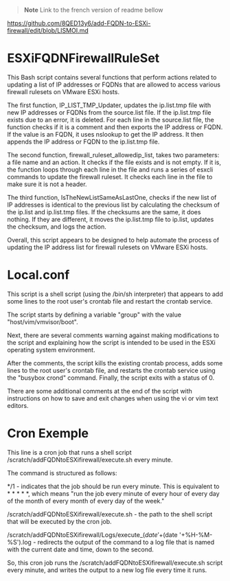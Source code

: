 > **Note**
> Link to the french version of readme bellow

https://github.com/8QED13y6/add-FQDN-to-ESXi-firewall/edit/blob/LISMOI.md

# ESXiFQDNFirewallRuleSet

This Bash script contains several functions that perform actions related to updating a list of IP addresses or FQDNs that are allowed to access various firewall rulesets on VMware ESXi hosts.

The first function, IP_LIST_TMP_Updater, updates the ip.list.tmp file with new IP addresses or FQDNs from the source.list file. If the ip.list.tmp file exists due to an error, it is deleted. For each line in the source.list file, the function checks if it is a comment and then exports the IP address or FQDN. If the value is an FQDN, it uses nslookup to get the IP address. It then appends the IP address or FQDN to the ip.list.tmp file.

The second function, firewall_ruleset_allowedip_list, takes two parameters: a file name and an action. It checks if the file exists and is not empty. If it is, the function loops through each line in the file and runs a series of esxcli commands to update the firewall ruleset. It checks each line in the file to make sure it is not a header.

The third function, IsTheNewListSameAsLastOne, checks if the new list of IP addresses is identical to the previous list by calculating the checksum of the ip.list and ip.list.tmp files. If the checksums are the same, it does nothing. If they are different, it moves the ip.list.tmp file to ip.list, updates the checksum, and logs the action.

Overall, this script appears to be designed to help automate the process of updating the IP address list for firewall rulesets on VMware ESXi hosts.

# Local.conf

This script is a shell script (using the /bin/sh interpreter) that appears to add some lines to the root user's crontab file and restart the crontab service.

The script starts by defining a variable "group" with the value "host/vim/vmvisor/boot".

Next, there are several comments warning against making modifications to the script and explaining how the script is intended to be used in the ESXi operating system environment.

After the comments, the script kills the existing crontab process, adds some lines to the root user's crontab file, and restarts the crontab service using the "busybox crond" command. Finally, the script exits with a status of 0.

There are some additional comments at the end of the script with instructions on how to save and exit changes when using the vi or vim text editors.

# Cron Exemple

This line is a cron job that runs a shell script /scratch/addFQDNtoESXifirewall/execute.sh every minute.

The command is structured as follows:

*/1 - indicates that the job should be run every minute. This is equivalent to * * * * *, which means "run the job every minute of every hour of every day of the month of every month of every day of the week."

/scratch/addFQDNtoESXifirewall/execute.sh - the path to the shell script that will be executed by the cron job.

/scratch/addFQDNtoESXifirewall/Logs/execute_$(date '+%Y-%m-%d')/execute_$(date '+%H-%M-%S').log - redirects the output of the command to a log file that is named with the current date and time, down to the second.

So, this cron job runs the /scratch/addFQDNtoESXifirewall/execute.sh script every minute, and writes the output to a new log file every time it runs.
